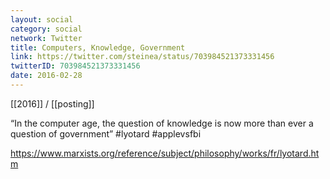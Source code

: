 ```yaml
---
layout: social
category: social
network: Twitter
title: Computers, Knowledge, Government
link: https://twitter.com/steinea/status/703984521373331456
twitterID: 703984521373331456
date: 2016-02-28
---
```


[[2016]] / [[posting]]

“In the computer age, the question of knowledge is now more than ever a question of government” #lyotard #applevsfbi

<https://www.marxists.org/reference/subject/philosophy/works/fr/lyotard.htm>
